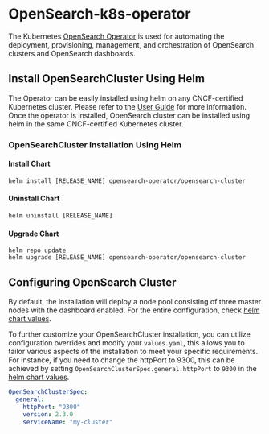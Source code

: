 # OpenSearch-k8s-operator

The Kubernetes [OpenSearch Operator](https://github.com/Eliatra/opensearch-k8s-operator) is used for automating the deployment, provisioning, management, and orchestration of OpenSearch clusters and OpenSearch dashboards.

## Install OpenSearchCluster Using Helm
The Operator can be easily installed using helm on any CNCF-certified Kubernetes cluster. Please refer to the [User Guide](https://github.com/Eliatra/opensearch-k8s-operator/blob/main/docs/userguide/main.md) for more information.
Once the operator is installed, OpenSearch cluster can be installed using helm in the same CNCF-certified Kubernetes cluster. 

### OpenSearchCluster Installation Using Helm

#### Install Chart
```
helm install [RELEASE_NAME] opensearch-operator/opensearch-cluster
```
#### Uninstall Chart
```
helm uninstall [RELEASE_NAME]
```
#### Upgrade Chart
```
helm repo update
helm upgrade [RELEASE_NAME] opensearch-operator/opensearch-cluster

```

## Configuring OpenSearch Cluster
By default, the installation will deploy a node pool consisting of three master nodes with the dashboard enabled. For the entire configuration, check [helm chart values](../../charts/opensearch-cluster/values.yaml).

To further customize your OpenSearchCluster installation, you can utilize configuration overrides and modify your `values.yaml`, this allows you to tailor various aspects of the installation to meet your specific requirements. 
For instance, if you need to change the httpPort to 9300, this can be achieved by setting `OpenSearchClusterSpec.general.httpPort` to `9300` in the [helm chart values](../../charts/opensearch-cluster/values.yaml).
```yaml
OpenSearchClusterSpec:
  general:
    httpPort: "9300"
    version: 2.3.0
    serviceName: "my-cluster"
```


